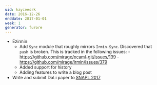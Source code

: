 ```yaml
---
uid: kayceesrk
date: 2016-12-26
enddate: 2017-01-01
week: 1
generator: furore
---
```


- Ezirmin
    - Add `Sync` module that roughly mirrors `Irmin.Sync`. Discovered that `push`
      is broken. This is tracked in the following issues:
          - https://github.com/mirage/ocaml-git/issues/139
          - https://github.com/mirage/irmin/issues/379
    - Added support for history
    - Adding features to write a blog post
- Write and submit DaLi paper to [SNAPL 2017](https://github.com/gowthamk/snapl)

